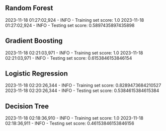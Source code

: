 ## Random Forest
2023-11-18 01:27:02,924 - INFO - Training set score: 1.0
2023-11-18 01:27:02,924 - INFO - Testing set score: 0.5897435897435898

## Gradient Boosting
2023-11-18 02:21:03,971 - INFO - Training set score: 1.0
2023-11-18 02:21:03,971 - INFO - Testing set score: 0.6153846153846154

## Logistic Regression
2023-11-18 02:20:26,344 - INFO - Training set score: 0.8289473684210527
2023-11-18 02:20:26,344 - INFO - Testing set score: 0.5384615384615384

## Decision Tree
2023-11-18 02:18:36,910 - INFO - Training set score: 1.0
2023-11-18 02:18:36,911 - INFO - Testing set score: 0.46153846153846156
